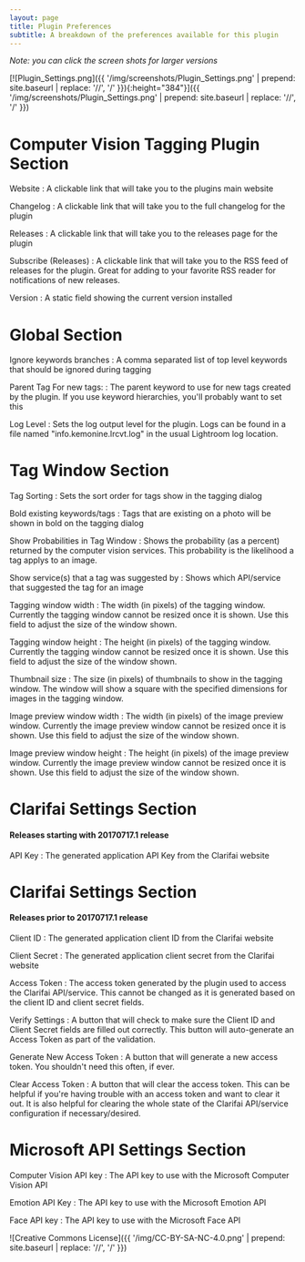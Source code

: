 ```yaml
---
layout: page
title: Plugin Preferences
subtitle: A breakdown of the preferences available for this plugin
---
```


*Note: you can click the screen shots for larger versions*

[![Plugin_Settings.png]({{ '/img/screenshots/Plugin_Settings.png' | prepend: site.baseurl | replace: '//', '/' }}){:height="384"}]({{ '/img/screenshots/Plugin_Settings.png' | prepend: site.baseurl | replace: '//', '/' }})

# Computer Vision Tagging Plugin Section
Website
: A clickable link that will take you to the plugins main website

Changelog
: A clickable link that will take you to the full changelog for the plugin

Releases
: A clickable link that will take you to the releases page for the plugin

Subscribe (Releases)
: A clickable link that will take you to the RSS feed of releases for the plugin. Great for adding to your favorite RSS reader for notifications of new releases.

Version
: A static field showing the current version installed

# Global Section
Ignore keywords branches
: A comma separated list of top level keywords that should be ignored during tagging

Parent Tag For new tags:
: The parent keyword to use for new tags created by the plugin. If you use keyword hierarchies, you'll probably want to set this

Log Level
: Sets the log output level for the plugin. Logs can be found in a file named "info.kemonine.lrcvt.log" in the usual Lightroom log location.

# Tag Window Section
Tag Sorting
: Sets the sort order for tags show in the tagging dialog

Bold existing keywords/tags
: Tags that are existing on a photo will be shown in bold on the tagging dialog

Show Probabilities in Tag Window
: Shows the probability (as a percent) returned by the computer vision services. This probability is the likelihood a tag applys to an image.

Show service(s) that a tag was suggested by
: Shows which API/service that suggested the tag for an image

Tagging window width
: The width (in pixels) of the tagging window. Currently the tagging window cannot be resized once it is shown. Use this field to adjust the size of the window shown.

Tagging window height
: The height (in pixels) of the tagging window. Currently the tagging window cannot be resized once it is shown. Use this field to adjust the size of the window shown.

Thumbnail size
: The size (in pixels) of thumbnails to show in the tagging window. The window will show a square with the specified dimensions for images in the tagging window.

Image preview window width
: The width (in pixels) of the image preview window. Currently the image preview window cannot be resized once it is shown. Use this field to adjust the size of the window shown.

Image preview window height
: The height (in pixels) of the image preview window. Currently the image preview window cannot be resized once it is shown. Use this field to adjust the size of the window shown.

# Clarifai Settings Section

#### Releases starting with 20170717.1 release

API Key
: The generated application API Key from the Clarifai website

# Clarifai Settings Section 

#### Releases prior to 20170717.1 release

Client ID
: The generated application client ID from the Clarifai website

Client Secret
: The generated application client secret from the Clarifai website

Access Token
: The access token generated by the plugin used to access the Clarifai API/service. This cannot be changed as it is generated based on the client ID and client secret fields.

Verify Settings
: A button that will check to make sure the Client ID and Client Secret fields are filled out correctly. This button will auto-generate an Access Token as part of the validation.

Generate New Access Token
: A button that will generate a new access token. You shouldn't need this often, if ever.

Clear Access Token
: A button that will clear the access token. This can be helpful if you're having trouble with an access token and want to clear it out. It is also helpful for clearing the whole state of the Clarifai API/service configuration if necessary/desired.

# Microsoft API Settings Section
Computer Vision API key
: The API key to use with the Microsoft Computer Vision API

Emotion API Key
: The API key to use with the Microsoft Emotion API

Face API key
: The API key to use with the Microsoft Face API

![Creative Commons License]({{ '/img/CC-BY-SA-NC-4.0.png' | prepend: site.baseurl | replace: '//', '/' }})